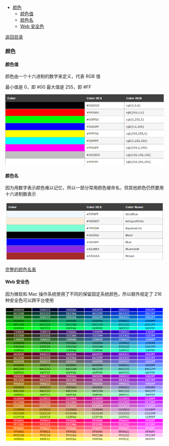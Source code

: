  
  
- [颜色](#颜色 )
  - [颜色值](#颜色值 )
  - [颜色名](#颜色名 )
  - [Web 安全色](#web-安全色 )
  
[返回目录](Readme.md )
  
###  颜色
  
  
####  颜色值
  
颜色由一个十六进制的数字来定义，代表 RGB 值
  
最小值是 0，即 #00
最大值是 255，即 #FF
  
<img src="颜色.png">
  
####  颜色名
  
  
因为用数字表示颜色难以记忆，所以一部分常用颜色被命名，但其他颜色仍然要用十六进制数表示
  
<img src="颜色名.png">
  
[完整的颜色名表](https://www.w3school.com.cn/html/html_colornames.asp )
  
####  Web 安全色
  
因为微软和 Mac 操作系统使用了不同的保留固定系统颜色，所以额外规定了 216 种安全色可以跨平台使用
  
<img src="安全色.png">
  
